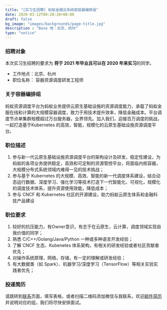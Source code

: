 ```yaml
---
title: "[实习生招聘] 蚂蚁金服云系统部容器编排组"
date: 2020-03-12T08:28:20+08:00
draft: false
bg_image: "images/backgrounds/page-title.jpg"
description : "Base 地：北京、杭州"
type: "notice"
---
```


### 招聘对象

本次实习生招聘的要求为 **将于 2021 年毕业且可以在 2020 年来实习**的同学。

- 工作地点：北京、杭州
- 职位名称： 容器资源调度研发工程师

### 关于容器编排组

蚂蚁资源调度平台为蚂蚁业务提供云原生基础设施的资源调度能力，承载了蚂蚁金服在线和计算的大规模容器调度，致力于用技术提升效率，降低金融成本。平台调度节点单集群规模超过万台服务器，业界领先。加入我们，迎接百万调度的挑战，一起打造基于Kubernetes 的高效，智能，规模化的云原生基础设施资源调度平台。

### 职位描述

1. 参与新一代云原生基础设施资源调度平台的架构设计及研发，稳定性建设，为蚂蚁的各项业务提供稳定，高效和可定制的资源管控平台，将面临内核容器，大规模分布式系统领域内难得一见的技术挑战；
2. 参与基于 Kubernetes 的大规模、高效、智能的新一代调度体系建设，结合动态运行数据、深度学习、强化学习等技术打造下一代智能化、可视化，规模化的调度技术体系，提升资源使用效能，降低成本；
3. 参与 CNCF 和 Kubernetes 社区的开源建设，助力蚂蚁云原生体系和金融科技产品建设

### 职位要求

1. 较好的抗压能力，有Owner意识，有志于在云原生，云计算，调度领域实现自我价值的同学；
2. 熟悉 C/C++/Golang/Java/Python 一种或多种语言开发经验；
3. 了解 CNCF 生态、Kubenetes 体系架构，有相关的研发经验或者社区贡献者优先；
4. 对操作系统原理，网络，存储，有一定的理解或研发经验；
5. 有大数据类（如 Spark）、机器学习/深度学习（TensorFlow）等相关实验实践者优先；

### 投递简历

请跳转到[联系](/contact/)页面，填写表格，或者扫描二维码添加微信与我联系，欢迎[邮件简历](mailto:jingchao.sjc@antfin.com)并说明对应的组，我们将尽快安排面试。

